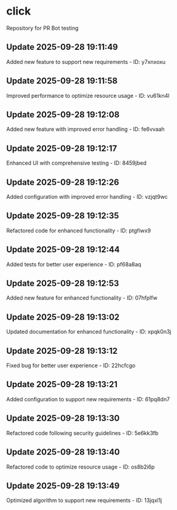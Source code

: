 # click
Repository for PR Bot testing

## Update 2025-09-28 19:11:49
Added new feature to support new requirements - ID: y7xnxoxu


## Update 2025-09-28 19:11:58
Improved performance to optimize resource usage - ID: vu61kn4l


## Update 2025-09-28 19:12:08
Added new feature with improved error handling - ID: fe6vvaah


## Update 2025-09-28 19:12:17
Enhanced UI with comprehensive testing - ID: 8459jbed


## Update 2025-09-28 19:12:26
Added configuration with improved error handling - ID: vzjqt9wc


## Update 2025-09-28 19:12:35
Refactored code for enhanced functionality - ID: ptgfiwx9


## Update 2025-09-28 19:12:44
Added tests for better user experience - ID: pf68a8aq


## Update 2025-09-28 19:12:53
Added new feature for enhanced functionality - ID: 07hfplfw


## Update 2025-09-28 19:13:02
Updated documentation for enhanced functionality - ID: xpqk0n3j


## Update 2025-09-28 19:13:12
Fixed bug for better user experience - ID: 22hcfcgo


## Update 2025-09-28 19:13:21
Added configuration to support new requirements - ID: 61pq8dn7


## Update 2025-09-28 19:13:30
Refactored code following security guidelines - ID: 5e6kk3fb


## Update 2025-09-28 19:13:40
Refactored code to optimize resource usage - ID: os8b2i6p


## Update 2025-09-28 19:13:49
Optimized algorithm to support new requirements - ID: 13jqxl1j

